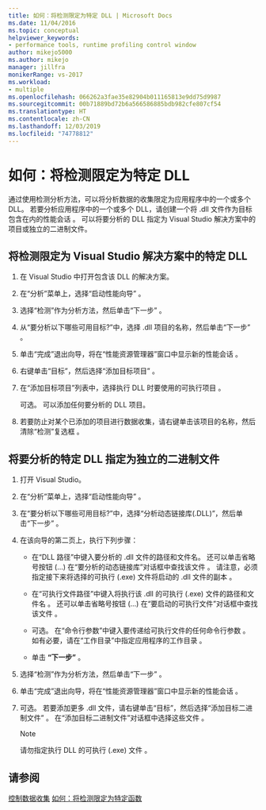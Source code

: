 ```yaml
---
title: 如何：将检测限定为特定 DLL | Microsoft Docs
ms.date: 11/04/2016
ms.topic: conceptual
helpviewer_keywords:
- performance tools, runtime profiling control window
author: mikejo5000
ms.author: mikejo
manager: jillfra
monikerRange: vs-2017
ms.workload:
- multiple
ms.openlocfilehash: 066262a3fae35e82904b011165813e9dd75d9987
ms.sourcegitcommit: 00b71889bd72b6a566586885bdb982cfe807cf54
ms.translationtype: HT
ms.contentlocale: zh-CN
ms.lasthandoff: 12/03/2019
ms.locfileid: "74778812"
---
```

# <a name="how-to-limit-instrumentation-to-specific-dlls"></a>如何：将检测限定为特定 DLL

通过使用检测分析方法，可以将分析数据的收集限定为应用程序中的一个或多个 DLL。 若要分析应用程序中的一个或多个 DLL，请创建一个将 .dll 文件作为目标包含在内的性能会话  。 可以将要分析的 DLL 指定为 Visual Studio 解决方案中的项目或独立的二进制文件。

## <a name="to-limit-instrumentation-to-specific-dlls-in-a-visual-studio-solution"></a>将检测限定为 Visual Studio 解决方案中的特定 DLL

1. 在 Visual Studio 中打开包含该 DLL 的解决方案。

2. 在“分析”菜单上，选择“启动性能向导”   。

3. 选择“检测”作为分析方法，然后单击“下一步”   。

4. 从“要分析以下哪些可用目标?”中，选择 .dll 项目的名称，然后单击“下一步”    。

5. 单击“完成”退出向导，将在“性能资源管理器”窗口中显示新的性能会话   。

6. 右键单击“目标”，然后选择“添加目标项目”   。

7. 在“添加目标项目”列表中，选择执行 DLL 时要使用的可执行项目  。

     可选。 可以添加任何要分析的 DLL 项目。

8. 若要防止对某个已添加的项目进行数据收集，请右键单击该项目的名称，然后清除“检测”复选框  。

## <a name="to-specify-specific-dlls-to-profile-as-independent-binaries"></a>将要分析的特定 DLL 指定为独立的二进制文件

1. 打开 Visual Studio。

2. 在“分析”菜单上，选择“启动性能向导”   。

3. 在“要分析以下哪些可用目标?”中，选择“分析动态链接库(.DLL)”，然后单击“下一步”    。

4. 在该向导的第二页上，执行下列步骤：

    - 在“DLL 路径”中键入要分析的 .dll 文件的路径和文件名。   还可以单击省略号按钮 (...) 在“要分析的动态链接库”对话框中查找该文件  。 请注意，必须指定接下来将选择的可执行 (.exe) 文件将启动的 .dll 文件的副本   。

    - 在“可执行文件路径”中键入将执行该 .dll 的可执行 (.exe) 文件的路径和文件名    。 还可以单击省略号按钮 (...) 在“要启动的可执行文件”对话框中查找该文件  。

    - 可选。 在“命令行参数”中键入要传递给可执行文件的任何命令行参数  。 如有必要，请在“工作目录”中指定应用程序的工作目录  。

    - 单击 **“下一步”** 。

5. 选择“检测”作为分析方法，然后单击“下一步”   。

6. 单击“完成”退出向导，将在“性能资源管理器”窗口中显示新的性能会话   。

7. 可选。 若要添加更多 .dll 文件，请右键单击“目标”，然后选择“添加目标二进制文件”    。 在“添加目标二进制文件”对话框中选择这些文件  。

    > [!NOTE]
    > 请勿指定执行 DLL 的可执行 (.exe) 文件  。

## <a name="see-also"></a>请参阅

[控制数据收集](../profiling/controlling-data-collection.md)
[如何：将检测限定为特定函数](../profiling/how-to-limit-instrumentation-to-specific-functions.md)
